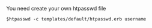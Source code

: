 You need create your own htpasswd file

```
$htpasswd -c templates/default/htpasswd.erb username
```
